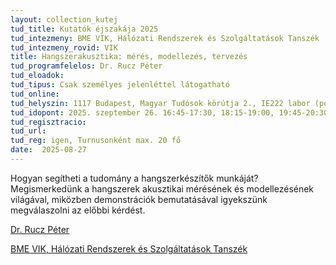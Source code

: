 ```yaml
---
layout: collection_kutej
tud_title: Kutatók éjszakája 2025
tud_intezmeny: BME VIK, Hálózati Rendszerek és Szolgáltatások Tanszék
tud_intezmeny_rovid: VIK
title: Hangszerakusztika: mérés, modellezés, tervezés
tud_programfelelos: Dr. Rucz Péter
tud_eloadok: 
tud_tipus: Csak személyes jelenléttel látogatható
tud_online: 
tud_helyszin: 1117 Budapest, Magyar Tudósok körútja 2., IE222 labor (portán belépve egyből jobbra, lifttel fel a 2. emeletre, 2x jobbra a hosszú folyosóra, majd a 2. labor)
tud_idopont: 2025. szeptember 26. 16:45-17:30, 18:15-19:00, 19:45-20:30
tud_regisztracio: 
tud_url: 
tud_reg: igen, Turnusonként max. 20 fő
date:  2025-08-27
---
```


Hogyan segítheti a tudomány a hangszerkészítők munkáját? Megismerkedünk a hangszerek akusztikai mérésének és modellezésének világával, miközben demonstrációk bemutatásával igyekszünk megválaszolni az előbbi kérdést.

[Dr. Rucz Péter](https://tudprog.bme.hu/kutatok_ejszakaja/profilok/rucz_peter)

[BME VIK, Hálózati Rendszerek és Szolgáltatások Tanszék](https://www.hit.bme.hu/)
